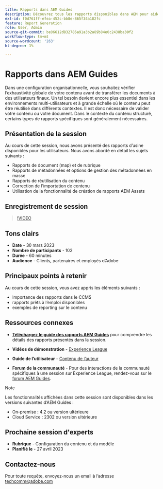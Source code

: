 ```yaml
---
title: Rapports dans AEM Guides
description: Découvrez tous les rapports disponibles dans AEM pour aider les utilisateurs à améliorer la qualité du contenu.
exl-id: f0d761ff-efea-452c-bb8e-865f34a182fc
feature: Report Generation
role: User, Admin
source-git-commit: be06612d832785a91a3b2a89b84e0c2438ba30f2
workflow-type: tm+mt
source-wordcount: '263'
ht-degree: 1%

---
```


# Rapports dans AEM Guides

Dans une configuration organisationnelle, vous souhaitez vérifier l’exhaustivité globale de votre contenu avant de transférer les documents à des utilisateurs finaux. Un tel besoin devient encore plus essentiel dans les environnements multi-utilisateurs et à grande échelle où le contenu peut être réutilisé dans différents contextes. Il est donc nécessaire de valider votre contenu ou votre document. Dans le contexte du contenu structuré, certains types de rapports spécifiques sont généralement nécessaires.


## Présentation de la session

Au cours de cette session, nous avons présenté des rapports d’usine disponibles pour les utilisateurs. Nous avons abordé en détail les sujets suivants :
- Rapports de document (map) et de rubrique
- Rapports de métadonnées et options de gestion des métadonnées en masse
- Rapports de réutilisation du contenu
- Correction de l’importation de contenu
- Utilisation de la fonctionnalité de création de rapports AEM Assets


## Enregistrement de session

>[!VIDEO](https://video.tv.adobe.com/v/3417529/guides--reporting-reporting?quality=12&learn=on)


## Tons clairs

- **Date** - 30 mars 2023
- **Nombre de participants** - 102
- **Durée** - 60 minutes
- **Audience** - Clients, partenaires et employés d’Adobe


## Principaux points à retenir

Au cours de cette session, vous avez appris les éléments suivants :
- Importance des rapports dans le CCMS
- rapports prêts à l’emploi disponibles
- exemples de reporting sur le contenu


## Ressources connexes

- **[Téléchargez le guide des rapports AEM Guides](./assets/aem-guides-expert-session-reports-documentation.pdf)** pour comprendre les détails des rapports présentés dans la session.

- **Vidéos de démonstration** - [Experience League](https://experienceleague.adobe.com/docs/experience-manager-guides-learn/videos/output-generation/working-with-reports.html?lang=en)

- **Guide de l’utilisateur** - [Contenu de l’auteur](https://help.adobe.com/en_US/xml-documentation-for-adobe-experience-manager/index.html#t=DXML-master-map%2Freports-intro.html)

- **Forum de la communauté** - Pour des interactions de la communauté spécifiques à une session sur Experience League, rendez-vous sur le [forum AEM Guides](https://experienceleaguecommunities.adobe.com/t5/experience-manager-guides/bd-p/xml-documentation-discussions).

>[!NOTE]
>
> Les fonctionnalités affichées dans cette session sont disponibles dans les versions suivantes d’AEM Guides :
> - On-premise : 4.2 ou version ultérieure
> - Cloud Service : 2302 ou version ultérieure


## Prochaine session d&#39;experts

- **Rubrique** - Configuration du contenu et du modèle
- **Planifié le** - 27 avril 2023


## Contactez-nous

Pour toute requête, envoyez-nous un email à l’adresse <techcomm@adobe.com>
